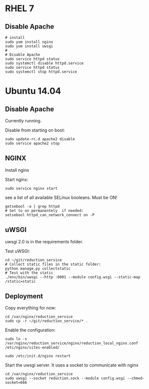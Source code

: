 # RHEL 7


## Disable Apache

```
# install
sudo yum install nginx
sudo yum install uwsgi
#
# Disable Apache
sudo service httpd status
sudo systemctl disable httpd.service
sudo service httpd status
sudo systemctl stop httpd.service
```



# Ubuntu 14.04

## Disable Apache

Currently running.

Disable from starting on boot:
```
sudo update-rc.d apache2 disable
sudo service apache2 stop
```

## NGINX

Install nginx

Start nginx:
```
sudo service nginx start
```

see a list of all available SELinux booleans. Must be ON!
```
getsebool -a | grep httpd
# Set to on permanentely  if needed:
setsebool httpd_can_network_connect on -P
```

## uWSGI

 uwsgi 2.0 is in the requirements folder.

Test uWSGI:
```
cd ~/git/reduction_service
# Collect static files in the static folder:
python manage.py collectstatic
# Test with the static 
./env/bin/uwsgi --http :8001 --module config.wsgi --static-map /static=static
```


## Deployment

Copy everything for now:
```
cd /var/nginx/reduction_service
sudo cp -r ~/git/reduction_service/* .
```

Enable the configuration:
```
sudo ln -s /var/nginx/reduction_service/nginx/reduction_local_nginx.conf  /etc/nginx/sites-enabled/
```

```
sudo /etc/init.d/nginx restart
```

Start the uwsgi server. It uses a socket to communicate with nginx
```
cd /var/nginx/reduction_service
sudo uwsgi --socket reduction.sock --module config.wsgi --chmod-socket=666
```